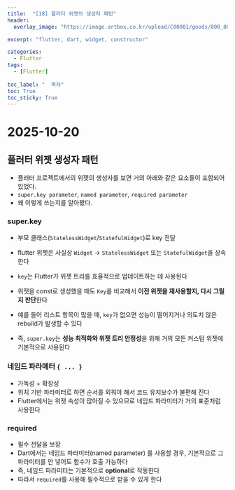 ```yaml
---
title:  "[18] 플러터 위젯의 생성자 패턴"
header:
  overlay_image: "https://image.artbox.co.kr/upload/C00001/goods/800_800/818/230525003912818.jpg?s=/goods/org/818/230525003912818.jpg"

excerpt: "flutter, dart, widget, constructor"

categories:
  - Flutter
tags:
  - [Flutter]
    
toc_label: "  목차"
toc: True
toc_sticky: True
---
```


# 2025-10-20

## 플러터 위젯 생성자 패턴
- 플러터 프로젝트에서의 위젯의 생성자를 보면 거의 아래와 같은 요소들이 포함되어 있었다.
- `super.key parameter`, `named parameter`, `required parameter`
- 왜 이렇게 쓰는지를 알아봤다.

### super.key
- 부모 클래스(`StatelessWidget`/`StatefulWidget`)로 key 전달
- flutter 위젯은 사실상 `Widget` → `StatelessWidget` 또는 `StatefulWidget`을 상속한다
- `key`는 Flutter가 위젯 트리를 효율적으로 업데이트하는 데 사용된다
  
- 위젯을 const로 생성했을 때도 `Key`를 비교해서 **이전 위젯을 재사용할지, 다시 그릴지 판단**한다
- 예를 들어 리스트 항목이 많을 때, `key`가 없으면 성능이 떨어지거나 의도치 않은 rebuild가 발생할 수 있다
- 즉, `super.key`는 **성능 최적화와 위젯 트리 안정성**을 위해 거의 모든 커스텀 위젯에 기본적으로 사용된다

### 네임드 파라메터 `{ ... }`
- 가독성 + 확장성
- 위치 기반 파라미터로 하면 순서를 외워야 해서 코드 유지보수가 불편해 진다
- Flutter에서는 위젯 속성이 많아질 수 있으므로 네임드 파라미터가 거의 표준처럼 사용한다

### required
- 필수 전달을 보장
- Dart에서는 네임드 파라미터(named parameter) 를 사용할 경우, 기본적으로 그 파라미터를 안 넣어도 함수가 호출 가능하다
- 즉, 네임드 파라미터는 기본적으로 **optional**로 작동한다
- 따라서 `required`를 사용해 필수적으로 받을 수 있게 한다

<br>

